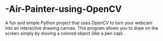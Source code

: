 # -Air-Painter-using-OpenCV
A fun and simple Python project that uses OpenCV to turn your webcam into an interactive drawing canvas. This program allows you to draw on the screen simply by moving a colored object (like a pen cap) .
